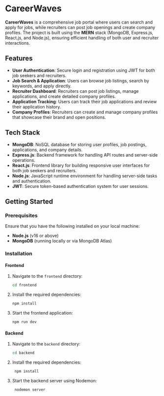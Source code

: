 # CareerWaves

**CareerWaves** is a comprehensive job portal where users can search and apply for jobs, while recruiters can post job openings and create company profiles. The project is built using the **MERN** stack (MongoDB, Express.js, React.js, and Node.js), ensuring efficient handling of both user and recruiter interactions.

## Features

- **User Authentication**: Secure login and registration using JWT for both job seekers and recruiters.
- **Job Search & Application**: Users can browse job listings, search by keywords, and apply directly.
- **Recruiter Dashboard**: Recruiters can post job listings, manage applications, and create detailed company profiles.
- **Application Tracking**: Users can track their job applications and review their application history.
- **Company Profiles**: Recruiters can create and manage company profiles that showcase their brand and open positions.

## Tech Stack

- **MongoDB**: NoSQL database for storing user profiles, job postings, applications, and company details.
- **Express.js**: Backend framework for handling API routes and server-side operations.
- **React.js**: Frontend library for building responsive user interfaces for both job seekers and recruiters.
- **Node.js**: JavaScript runtime environment for handling server-side tasks and authentication.
- **JWT**: Secure token-based authentication system for user sessions.

## Getting Started


### Prerequisites

Ensure that you have the following installed on your local machine:

- **Node.js** (v16 or above)
- **MongoDB** (running locally or via MongoDB Atlas)


### Installation

#### Frontend

1. Navigate to the `frontend` directory:

   ```bash
   cd frontend

2. Install the required dependencies:

    ```bash
   npm install

3. Start the frontend application:

   ```bash
   npm run dev

#### Backend
1. Navigate to the `backend` directory:

   ```bash
   cd backend
   
2. Install the required dependencies:

   ```bash
    npm install

3. Start the backend server using Nodemon:

    ```bash
     nodemon server

